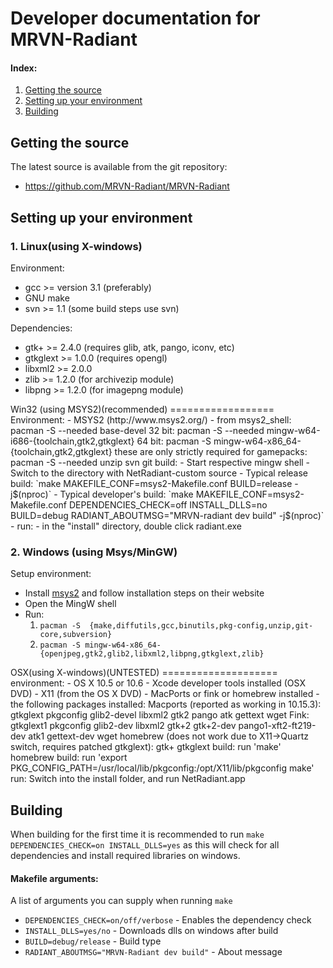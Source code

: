 # Developer documentation for MRVN-Radiant

#### Index:
1. [Getting the source](#getting-the-source)
2. [Setting up your environment](#setting-up-your-environment)
3. [Building](#building)

## Getting the source
The latest source is available from the git repository:
  - https://github.com/MRVN-Radiant/MRVN-Radiant

## Setting up your environment

### 1. Linux(using X-windows)
Environment:
- gcc >= version 3.1 (preferably)
- GNU make
- svn >= 1.1 (some build steps use svn)

Dependencies:
- gtk+ >= 2.4.0 (requires glib, atk, pango, iconv, etc)
- gtkglext >= 1.0.0 (requires opengl)
- libxml2 >= 2.0.0
- zlib >= 1.2.0 (for archivezip module)
- libpng >= 1.2.0 (for imagepng module)

<!-->
Win32 (using MSYS2)(recommended)
==================

Environment:
- MSYS2 (http://www.msys2.org/)
- from msys2_shell:
  pacman -S --needed base-devel
    32 bit:
  pacman -S --needed mingw-w64-i686-{toolchain,gtk2,gtkglext}
    64 bit:
  pacman -S mingw-w64-x86_64-{toolchain,gtk2,gtkglext}
    these are only strictly required for gamepacks:
  pacman -S --needed unzip svn git

build:
- Start respective mingw shell
- Switch to the directory with NetRadiant-custom source
- Typical release build:
  `make MAKEFILE_CONF=msys2-Makefile.conf BUILD=release -j$(nproc)`
- Typical developer's build:
  `make MAKEFILE_CONF=msys2-Makefile.conf DEPENDENCIES_CHECK=off INSTALL_DLLS=no BUILD=debug RADIANT_ABOUTMSG="MRVN-radiant dev build" -j$(nproc)`
- run:
- in the "install" directory, double click radiant.exe
<!-->

### 2. Windows (using Msys/MinGW)

Setup environment:
- Install [msys2](https://www.msys2.org/) and follow installation steps on their website
- Open the MingW shell
- Run:
  1. `pacman -S  {make,diffutils,gcc,binutils,pkg-config,unzip,git-core,subversion}`
  2. `pacman -S mingw-w64-x86_64-{openjpeg,gtk2,glib2,libxml2,libpng,gtkglext,zlib}`

<!-->
OSX(using X-windows)(UNTESTED)
====================

environment:
- OS X 10.5 or 10.6
- Xcode developer tools installed (OSX DVD)
- X11 (from the OS X DVD)
- MacPorts or fink or homebrew installed
- the following packages installed:
Macports (reported as working in 10.15.3):
  gtkglext pkgconfig glib2-devel libxml2 gtk2 pango atk gettext wget
Fink:
  gtkglext1 pkgconfig glib2-dev libxml2 gtk+2 gtk+2-dev pango1-xft2-ft219-dev atk1 gettext-dev wget
homebrew (does not work due to X11->Quartz switch, requires patched gtkglext):
  gtk+ gtkglext

build:
run 'make'

homebrew build:
run 'export PKG_CONFIG_PATH=/usr/local/lib/pkgconfig:/opt/X11/lib/pkgconfig
make'

run:
Switch into the install folder, and run NetRadiant.app
<!-->

## Building
When building for the first time it is recommended to run `make DEPENDENCIES_CHECK=on INSTALL_DLLS=yes` as this will check for all dependencies and install required libraries on windows.

#### Makefile arguments:
A list of arguments you can supply when running `make`
- `DEPENDENCIES_CHECK=on/off/verbose` - Enables the dependency check
- `INSTALL_DLLS=yes/no` - Downloads dlls on windows after build
- `BUILD=debug/release` - Build type
- `RADIANT_ABOUTMSG="MRVN-Radiant dev build"` - About message